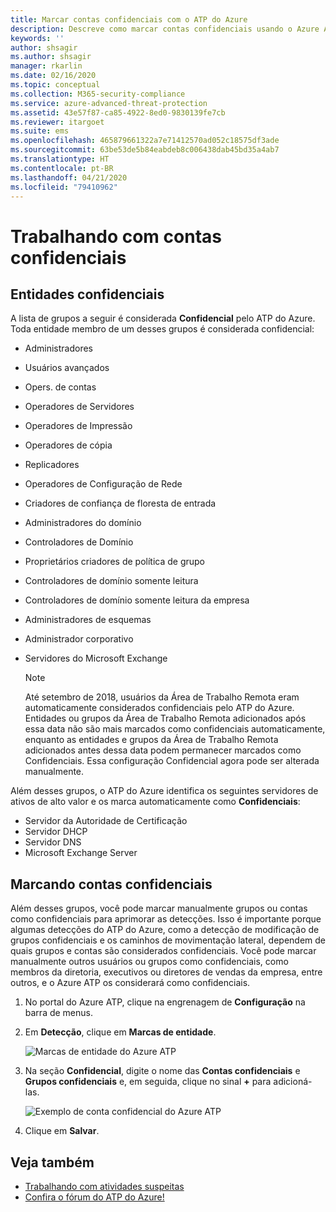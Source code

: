 ```yaml
---
title: Marcar contas confidenciais com o ATP do Azure
description: Descreve como marcar contas confidenciais usando o Azure ATP (Proteção Avançada contra Ameaças)
keywords: ''
author: shsagir
ms.author: shsagir
manager: rkarlin
ms.date: 02/16/2020
ms.topic: conceptual
ms.collection: M365-security-compliance
ms.service: azure-advanced-threat-protection
ms.assetid: 43e57f87-ca85-4922-8ed0-9830139fe7cb
ms.reviewer: itargoet
ms.suite: ems
ms.openlocfilehash: 465879661322a7e71412570ad052c18575df3ade
ms.sourcegitcommit: 63be53de5b84eabdeb8c006438dab45bd35a4ab7
ms.translationtype: HT
ms.contentlocale: pt-BR
ms.lasthandoff: 04/21/2020
ms.locfileid: "79410962"
---
```

# <a name="working-with-sensitive-accounts"></a>Trabalhando com contas confidenciais

## <a name="sensitive-entities"></a>Entidades confidenciais

A lista de grupos a seguir é considerada **Confidencial** pelo ATP do Azure. Toda entidade membro de um desses grupos é considerada confidencial:

- Administradores
- Usuários avançados
- Opers. de contas
- Operadores de Servidores
- Operadores de Impressão
- Operadores de cópia
- Replicadores
- Operadores de Configuração de Rede
- Criadores de confiança de floresta de entrada
- Administradores do domínio
- Controladores de Domínio
- Proprietários criadores de política de grupo
- Controladores de domínio somente leitura
- Controladores de domínio somente leitura da empresa
- Administradores de esquemas
- Administrador corporativo
- Servidores do Microsoft Exchange

  > [!NOTE]
  > Até setembro de 2018, usuários da Área de Trabalho Remota eram automaticamente considerados confidenciais pelo ATP do Azure. Entidades ou grupos da Área de Trabalho Remota adicionados após essa data não são mais marcados como confidenciais automaticamente, enquanto as entidades e grupos da Área de Trabalho Remota adicionados antes dessa data podem permanecer marcados como Confidenciais. Essa configuração Confidencial agora pode ser alterada manualmente.

Além desses grupos, o ATP do Azure identifica os seguintes servidores de ativos de alto valor e os marca automaticamente como **Confidenciais**:

- Servidor da Autoridade de Certificação
- Servidor DHCP
- Servidor DNS
- Microsoft Exchange Server

## <a name="tagging-sensitive-accounts"></a>Marcando contas confidenciais

Além desses grupos, você pode marcar manualmente grupos ou contas como confidenciais para aprimorar as detecções. Isso é importante porque algumas detecções do ATP do Azure, como a detecção de modificação de grupos confidenciais e os caminhos de movimentação lateral, dependem de quais grupos e contas são considerados confidenciais. Você pode marcar manualmente outros usuários ou grupos como confidenciais, como membros da diretoria, executivos ou diretores de vendas da empresa, entre outros, e o Azure ATP os considerará como confidenciais.

1. No portal do Azure ATP, clique na engrenagem de **Configuração** na barra de menus.

1. Em **Detecção**, clique em **Marcas de entidade**.

    ![Marcas de entidade do Azure ATP](media/entity-tags.png)

1. Na seção **Confidencial**, digite o nome das **Contas confidenciais** e **Grupos confidenciais** e, em seguida, clique no sinal **+** para adicioná-las.

    ![Exemplo de conta confidencial do Azure ATP](media/sensitive-account-sample.png)

1. Clique em **Salvar**.

## <a name="see-also"></a>Veja também

- [Trabalhando com atividades suspeitas](working-with-suspicious-activities.md)
- [Confira o fórum do ATP do Azure!](https://aka.ms/azureatpcommunity)
